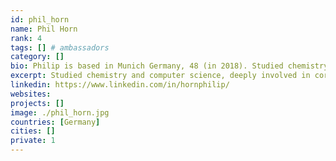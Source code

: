 ```yaml
---
id: phil_horn
name: Phil Horn
rank: 4
tags: [] # ambassadors
category: []
bio: Philip is based in Munich Germany, 48 (in 2018). Studied chemistry and computer science, deeply involved in core Internet and IT technologies since 1990. As scientist at heart I’m always curious and try to be open minded. Founder of a handful of companies and passionately mentoring startups to create successful strategies and prepare them for funding and market entrance. Currently head of digitalization and innovation in EMEA for a large service provider. Solid background in all aspects of IT infrastructure but even more so in how to utilize it to achieve desired business outcomes, support strategic development and create sustainable ecosystems. Ambassador fell in love with Threefold I love ThreeFold because of its disruptive technology with groundbreaking design integrated into a great philosophy to democratize the Internet. It makes clever use of blockchain to back transactions and has security and data privacy deeply embedded and thus has more than just the potential to make the world a better place.
excerpt: Studied chemistry and computer science, deeply involved in core Internet and IT technologies since 1990.
linkedin: https://www.linkedin.com/in/hornphilip/
websites: 
projects: []
image: ./phil_horn.jpg
countries: [Germany]
cities: []
private: 1
---
```

